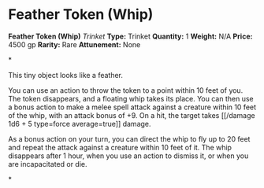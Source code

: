 # Feather Token (Whip)

**Feather Token (Whip)**
_Trinket_
**Type:** Trinket
**Quantity:** 1
**Weight:** N/A
**Price:** 4500 gp
**Rarity:** Rare
**Attunement:** None

*<p>This tiny object looks like a feather.

You can use an action to throw the token to a point within 10 feet of you. The token disappears, and a floating whip takes its place. You can then use a bonus action to make a melee spell attack against a creature within 10 feet of the whip, with an attack bonus of +9. On a hit, the target takes  [[/damage 1d6 + 5 type=force average=true]] damage.

As a bonus action on your turn, you can direct the whip to fly up to 20 feet and repeat the attack against a creature within 10 feet of it. The whip disappears after 1 hour, when you use an action to dismiss it, or when you are incapacitated or die.</p>*